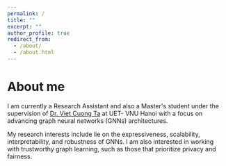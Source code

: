 ```yaml
---
permalink: /
title: ""
excerpt: ""
author_profile: true
redirect_from: 
  - /about/
  - /about.html
---
```


# About me
I am currently a Research Assistant and also a Master's student under the supervision of [Dr. Viet Cuong Ta](https://uet.vnu.edu.vn/~cuongtv/) at UET- VNU Hanoi with a focus on advancing graph neural networks (GNNs) architectures.

My research interests include lie on the expressiveness, scalability, interpretability, and robustness of GNNs.
I am also interested in working with trustworthy graph learning, such as those that prioritize privacy and fairness.
